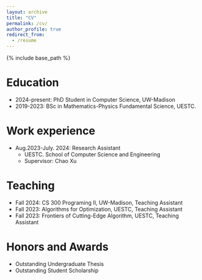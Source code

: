 ```yaml
---
layout: archive
title: "CV"
permalink: /cv/
author_profile: true
redirect_from:
  - /resume
---
```


{% include base_path %}

Education
======
* 2024-present: PhD Student in Computer Science, UW-Madison
* 2019-2023: BSc in Mathematics-Physics Fundamental Science, UESTC.
<!-- * M.S. in Jekyll, GitHub University, 2014 -->
<!-- * Ph.D in Version Control Theory, GitHub University, 2018 (expected) -->

Work experience
======
* Aug.2023-July. 2024: Research Assistant
  * UESTC. School of Computer Science and Engineering
  * Supervisor: Chao Xu
  
<!-- Skills
======
* Programming languages:
  * C
  * MATLAB
* Other: LATEX -->

<!-- Publications
======
  <ul>{% for post in site.publications %}
    {% include archive-single-cv.html %}
  {% endfor %}</ul> -->
  
<!-- Talks
======
  <ul>{% for post in site.talks %}
    {% include archive-single-talk-cv.html %}
  {% endfor %}</ul> -->
  
 Teaching
======
* Fall 2024: CS 300 Programing II, UW-Madison, Teaching Assistant
* Fall 2023: Algorithms for Optimization, UESTC, Teaching Assistant
* Fall 2023: Frontiers of Cutting-Edge Algorithm, UESTC, Teaching Assistant
  
Honors and Awards
======
* Outstanding Undergraduate Thesis
* Outstanding Student Scholarship
